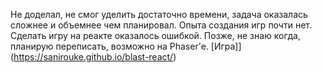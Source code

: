 Не доделал, не смог уделить достаточно времени, задача оказалась сложнее и объемнее чем планировал. Опыта создания игр почти нет. Сделать игру на реакте оказалось ошибкой. Позже, не знаю когда, планирую переписать, возможно на Phaser'e.
[Игра]](https://sanirouke.github.io/blast-react/)
